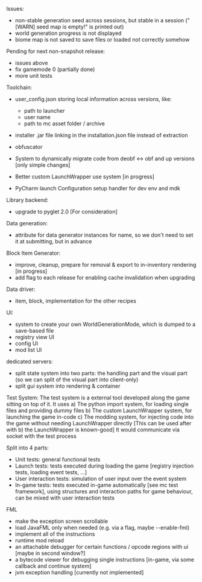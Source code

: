 

Issues:
- non-stable generation seed across sessions, but stable in a session ("[WARN] seed map is empty!" is printed out)
- world generation progress is not displayed
- biome map is not saved to save files or loaded not correctly somehow


Pending for next non-snapshot release:
- issues above
- fix gamemode 0 (partially done)
- more unit tests


Toolchain:
- user_config.json storing local information across versions, like:
    - path to launcher
    - user name
    - path to mc asset folder / archive
- installer .jar file linking in the installation.json file instead of extraction

- obfuscator
- System to dynamically migrate code from deobf <-> obf and up versions [only simple changes]

- Better custom LaunchWrapper use system [in progress]
- PyCharm launch Configuration setup handler for dev env and mdk

Library backend:
- upgrade to pyglet 2.0 [For consideration]

Data generation:
- attribute for data generator instances for name, so we don't need to set it at submitting, but in advance

Block Item Generator:
- improve, cleanup, prepare for removal & export to in-inventory rendering [in progress]
- add flag to each release for enabling cache invalidation when upgrading

Data driver:
- item, block, implementation for the other recipes

UI:
- system to create your own WorldGenerationMode, which is dumped to a save-based file
- registry view UI
- config UI
- mod list UI

dedicated servers:
- split state system into two parts: the handling part and the visual part
    (so we can split of the visual part into client-only)
- split gui system into rendering & container

Test System:
The test system is a external tool developed along the game sitting on top of it. It uses
a) The python import system, for loading single files and providing dummy files
b) The custom LaunchWrapper system, for launching the game in-code
c) The modding system, for injecting code into the game without needing LaunchWrapper directly
    [This can be used after with b) the LaunchWrapper is known-good]
    It would communicate via socket with the test process

Split into 4 parts:
- Unit tests: general functional tests
- Launch tests: tests executed during loading the game [registry injection tests, loading event tests, ...]
- User interaction tests: simulation of user input over the event system
- In-game tests: tests executed in-game automatically [see mc test framework], using structures and interaction paths
    for game behaviour, can be mixed with user interaction tests


FML
- make the exception screen scrollable
- load JavaFML only when needed (e.g. via a flag, maybe --enable-fml)
- implement all of the instructions
- runtime mod reload
- an attachable debugger for certain functions / opcode regions with ui [maybe in second window?]
- a bytecode viewer for debugging single instructions [in-game, via some callback and continue system]
- jvm exception handling [currently not implemented]

